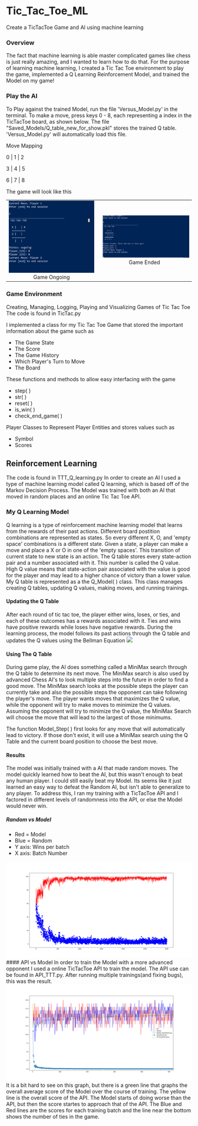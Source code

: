 # Tic_Tac_Toe_ML
Create a TicTacToe Game and AI using machine learning

### Overview

The fact that machine learning is able master complicated games like chess is just really amazing, and I wanted to learn how to do that.  For the purpose of learning machine learning, I created a Tic Tac Toe environment to play the game, implemented a Q Learning Reinforcement Model, and trained the Model on my game!

### Play the AI
To Play against the trained Model, run the file 'Versus_Model.py' in the terminal. To make a move, press keys 0 - 8, each representing a index in the TicTacToe board, as shown below. The file "Saved_Models/Q_table_new_for_show.pkl" stores the trained Q table. 'Versus_Model.py' will automatically load this file.

Move Mapping

0 | 1 | 2 

3 | 4 | 5

6 | 7 | 8

The game will look like this

<table width="500" border="0" cellpadding="5">

<tr>

<td align="center" valign="center">
<img src="Pictures/TTT_Visual_1.png" alt="description here" />
<br />
Game Ongoing
</td>

<td align="center" valign="center">
<img src="Pictures/TTT_Visual_2.png" alt="description here" />
<br />
Game Ended
</td>

</tr>

</table>




### Game Environment
Creating, Managing, Logging, Playing and Visualizing Games of Tic Tac Toe
The code is found in TicTac.py

I implemented a class for my Tic Tac Toe Game that stored the important information about the game such as
* The Game State
* The Score
* The Game History
* Which Player's Turn to Move 
* The Board

These functions and methods to allow easy interfacing with the game
* step( )
* str( )
* reset( )
* is_win( ) 
* check_end_game( )

Player Classes to Represent Player Entities and stores values such as
* Symbol
* Scores

## Reinforcement Learning
The code is found in TTT_Q_learning.py
In order to create an AI I used a type of machine learning model called Q learning, which is based off of the Markov Decision Process. The Model was trained with both an AI that moved in random places and an online Tic Tac Toe API.

### My Q Learning Model
Q learning is a type of reinforcement machine learning model that learns from the rewards of their past actions. Different board postition combinations are represented as states. So every different X, O,  and 'empty space' combinations is a different state. Given a state, a player can make a move and place a X or O in one of the 'empty spaces'. This transition of current state to new state is an action. The Q table stores every state-action pair and a number associated with it. This number is called the Q value. High Q value means that state-action pair associated with the value is good for the player and may lead to a higher chance of victory than a lower value. 
My Q table is represented as a the Q_Model( ) class. This class manages creating Q tables, updating Q values, making moves, and running trainings.

#### Updating the Q Table
After each round of tic tac toe, the player either wins, loses, or ties, and each of these outcomes has a rewards associated with it. 
Ties and wins have positive rewards while loses have negative rewards. During the learning process, the model follows its past actions through the Q table and updates the Q values using the Bellman Equation 
<img src = "https://images.ecosia.org/gmWtFRCaV9uMC43fav0OIH_O0YA=/0x390/smart/https%3A%2F%2Frandomant.net%2Fimages%2Falgorithm-behind-curtain-3%2Fq_learning_algorithm_1.gif">


#### Using The Q Table
During game play, the AI does something called a MiniMax search through the Q table to determine its next move. The MiniMax search is also used by advanced Chess AI's to look multiple steps into the future in order to find a good move. The MiniMax search looks at the possible steps the player can currently take and also the possible steps the opponent can take following the player's move. The player wants moves that maximizes the Q value, while the opponent will try to make moves to minimize the Q values. Assuming the opponent will try to minimize the Q value, the MiniMax Search will choose the move that will lead to the largest of those minimums.

The function Model_Step( ) first looks for any move that will automatically lead to victory. If those don't exist, it will use a MiniMax search using the Q Table and the current board position to choose the best move.

#### Results
The model was initially trained with a AI that made random moves. The model quickly learned how to beat the AI, but this wasn't enough to beat any human player. I could still easily beat my Model. Its seems like it just learned an easy way to defeat the Random AI, but isn't able to generalize to any player. To address this, I ran my training with a TicTacToe API and I factored in different levels of randomness into the API, or else the Model would never win. 

##### Random vs Model
* Red = Model
* Blue = Random
* Y axis: Wins per batch
* X axis: Batch Number
<img src = "Pictures/Computer_first_converged.png">
#### API vs Model
In order to train the Model with a more advanced opponent I used a online TicTacToe API to train the model. The API use can be found in API_TTT.py. After running multiple trainings(and fixing bugs), this was the result. 
<img src = "Pictures/500_Zoom_Improvement.png">
It is a bit hard to see on this graph, but there is a green line that graphs the overall average score of the Model over the course of training. The yellow line is the overall score of the API. The Model starts of doing worse than the API, but then the score startes to approach that of the API. The Blue and Red lines are the scores for each training batch and the line near the bottom shows the number of ties in the game.
